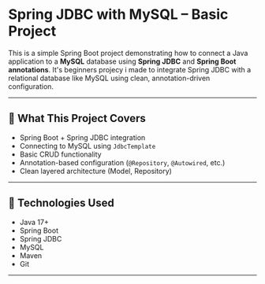 # Spring JDBC with MySQL – Basic Project

This is a simple Spring Boot project demonstrating how to connect a Java application to a **MySQL** database using **Spring JDBC** and **Spring Boot annotations**. 
It's beginners projecy i made to integrate Spring JDBC with a relational database like MySQL using clean, annotation-driven configuration.

---

## 🚀 What This Project Covers

- Spring Boot + Spring JDBC integration
- Connecting to MySQL using `JdbcTemplate`
- Basic CRUD functionality
- Annotation-based configuration (`@Repository`, `@Autowired`, etc.)
- Clean layered architecture (Model, Repository)

---

## 🧰 Technologies Used

- Java 17+
- Spring Boot
- Spring JDBC
- MySQL
- Maven
- Git

---


